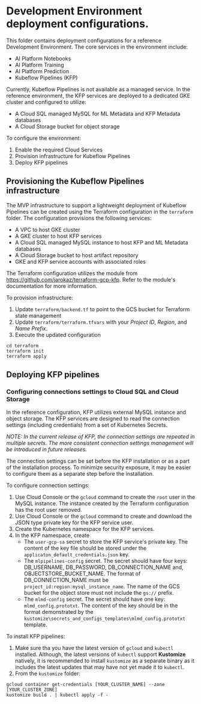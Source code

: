 # Development Environment deployment configurations.

This folder contains deployment configurations for a reference Development Environment. The core services in the environment include:
- AI Platform Notebooks
- AI Platform Training
- AI Platform Prediction
- Kubeflow Pipelines (KFP)

Currently, Kubeflow Pipelines is not available as a managed service. In the reference environment, the KFP services are deployed to a dedicated GKE cluster and configured to utilize:
- A Cloud SQL managed MySQL for ML Metadata and KFP Metadata databases
- A Cloud Storage bucket for object storage

To configure the environment:
1. Enable the required Cloud Services
1. Provision infrastructure for Kubeflow Pipelines
1. Deploy KFP pipelines 

## Provisioning the Kubeflow Pipelines infrastructure

The MVP infrastructure to support a lightweight deployment of Kubeflow Pipelines can be created using the Terraform configuration in the `terraform` folder. The configuration provisions the following services:
- A VPC to host GKE cluster
- A GKE cluster to host KFP services
- A Cloud SQL managed MySQL instance to host KFP and ML Metadata databases
- A Cloud Storage bucket to host artifact repository
- GKE and KFP service accounts with associated roles

The Terraform configuration utilizes the module from
https://github.com/jarokaz/terraform-gcp-kfp.
Refer to the module's documentation for more information.

To provision infrastructure:

1. Update `terraform/backend.tf` to point to the GCS bucket for Terraform state management
2. Update `terraform/terraform.tfvars` with your *Project ID*, *Region*, and *Name Prefix*. 
3. Execute the updated configuration
```
cd terraform
terraform init
terraform apply
```


## Deploying KFP pipelines

### Configuring connections settings to Cloud SQL and Cloud Storage

In the reference configuration, KFP utilizes external MySQL instance and object storage. The KFP services are designed to read the connection settings (including credentials)  from a set of Kubernetes Secrets. 

*NOTE: In the current release of KFP, the connection settings are repeated in multiple secrets. The more consistent connection settings management will be introduced in future releases.*

The connection settings can be set before the KFP installation or as a part of the installation process. To minimize security exposure, it may be easier to configure them as a separate step before the installation. 

To configure connection settings:

1. Use Cloud Console or the `gcloud` command to create the `root` user in the MySQL instance. The instance created by the Terraform configuration has the root user removed.
1. Use Cloud Console or the `gcloud` command to create and download the JSON type private key for the KFP service user.
1. Create the Kubernetes namespace for the KFP services.
1. In the KFP namespace, create 
   - The `user-gcp-sa` secret to store the KFP service's private key. The content of the key file should be stored under the `applicaton_default_credentials.json` key.
   - The `mlpipelines-config` secret. The secret should have four keys: DB_USERNAME, DB_PASSWORD, DB_CONNECTION_NAME and, OBJECTSTORE_BUCKET_NAME. The format of DB_CONNECTION_NAME must be `project_id:region:mysql_instance_name`. The name of the GCS bucket for the object store must not include the `gs://` prefix.
   - The `mlmd-config` secret. The secret should have one key: `mlmd_config.prototxt`. The content of the key should be in the format demonstrated by the `kustomize\secrets_and_configs_templates\mlmd_config.prototxt` template.
  
To install KFP pipelines:
1. Make sure tha you have the latest version of `gcloud` and `kubectl` installed. Although, the latest versions of `kubectl` support **Kustomize** natively, it is recommended to install `kustomize` as a separate binary as it includes the latest updates that may have not yet made it to `kubectl`.
1. From the `kustomize` folder:
```
gcloud container get-credentials [YOUR_CLUSTER_NAME] --zone [YOUR_CLUSTER_ZONE]
kustomize build . | kubectl apply -f -
```

